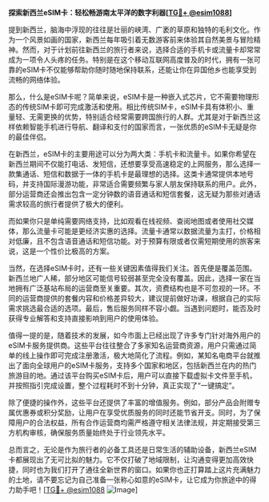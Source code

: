 **探索新西兰eSIM卡：轻松畅游南太平洋的数字利器[[TG💪+ @esim1088](https://t.me/s/esim1088)]**

提到新西兰，脑海中浮现的往往是壮丽的峡湾、广袤的草原和独特的毛利文化。作为一个风景如画的国家，新西兰每年吸引着无数游客前来体验其自然美景与冒险精神。然而，对于计划前往新西兰的旅行者来说，选择合适的手机卡或流量卡却常常成为一项令人头疼的任务。特别是在这个移动互联网高度普及的时代，拥有一张可靠的eSIM卡不仅能够帮助你随时随地保持联系，还能让你在异国他乡也能享受到流畅的网络体验。

那么，什么是eSIM卡呢？简单来说，eSIM卡是一种嵌入式芯片，它不需要物理形态的传统SIM卡即可完成激活和使用。相比传统SIM卡，eSIM卡具有体积小、重量轻、无需更换的优势，特别适合经常需要跨国旅行的人群。尤其是对于新西兰这样依赖智能手机进行导航、翻译和支付的国家而言，一张优质的eSIM卡无疑是你的最佳伴侣。

在新西兰，eSIM卡的主要用途可以分为两大类：手机卡和流量卡。如果你希望在新西兰期间不仅能打电话、发短信，还想要享受高速稳定的上网服务，那么选择一款集通话、短信和数据于一体的手机卡是最理想的选择。这类卡通常提供本地号码，并支持国际漫游功能，非常适合需要频繁与家人朋友保持联系的用户。此外，部分运营商还会推出包含一定分钟数的语音通话和短信套餐，这无疑为那些对通话需求较高的旅行者提供了极大的便利。

而如果你只是单纯需要网络支持，比如观看在线视频、查阅地图或者使用社交媒体，那么流量卡可能是更经济实惠的选择。流量卡通常以数据流量为主打，价格相对低廉，且不包含语音通话和短信功能。对于预算有限或者仅需短期使用的旅客来说，这是一个性价比极高的方案。

当然，在选择eSIM卡时，还有一些关键因素值得我们关注。首先便是覆盖范围。新西兰地广人稀，部分地区可能信号较弱甚至完全没有覆盖。因此，选择一家在当地拥有广泛基站布局的运营商至关重要。其次，资费结构也是不可忽视的一环。不同的运营商提供的套餐内容和价格差异较大，建议提前做好功课，根据自己的实际需求挑选最合适的选项。最后，售后服务同样不容小觑。当遇到问题时，能否及时获得专业解答和支持直接影响到用户的使用体验。

值得一提的是，随着技术的发展，如今市面上已经出现了许多专门针对海外用户的eSIM卡服务提供商。这些平台往往整合了多家知名运营商资源，用户只需通过简单的线上操作即可完成注册激活，极大地简化了流程。例如，某知名电商平台就推出了面向全球用户的eSIM卡服务，支持多个国家和地区，包括新西兰在内的热门旅游目的地。通过该平台购买eSIM卡后，用户可以直接下载虚拟卡文件至手机，并按照指引完成设置，整个过程耗时不到十分钟，真正实现了“一键搞定”。

除了便捷的操作外，这些平台还提供了丰富的增值服务。例如，部分产品会附赠专属优惠券或积分奖励，让用户在享受优质服务的同时还能节省开支。同时，为了保障用户的合法权益，所有合作运营商均需严格遵守相关法律法规，并定期接受第三方机构审核，确保服务质量始终处于行业领先水平。

总而言之，无论是作为旅行者的必备工具还是日常生活的辅助设备，新西兰eSIM卡都展现出了无可比拟的魅力。它不仅打破了地域限制，让沟通变得更加高效快捷，同时也为我们打开了通往全新世界的窗口。如果你也正打算踏上这片充满魅力的土地，请不要忘记为自己准备一张称心如意的eSIM卡，让它成为你旅途中的得力助手吧！[[TG💪+ @esim1088](https://t.me/s/esim1088) ![Image](https://i.postimg.cc/4NQfJmqS/Snipaste-2025-05-13-00-14-12.png)]